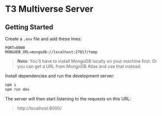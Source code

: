 # T3 Multiverse Server

## Getting Started
Create a `.env` file and add these lines:

```
PORT=8000
MONGODB_URL=mongodb://localhost:27017/temp
```

> **Note**: You'll have to install MongoDB locally on your machine first. Or you can get a URL from MongoDB Atlas and use that instead.

Install dependencies and run the development server:

```bash
npm i
npm run dev
```

The server will then start listening to the requests on this URL:
> http://localhost:8000/